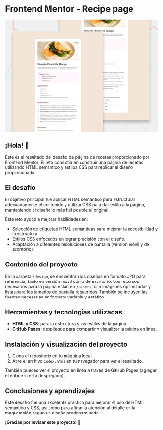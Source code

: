 # Frontend Mentor - Recipe page

![Design preview for the Recipe page coding challenge](./preview.jpg)

## ¡Hola! 👋

Este es el resultado del desafío de página de recetas proporcionado por Frontend Mentor. El reto consistía en construir una página de recetas utilizando HTML semántico y estilos CSS para replicar el diseño proporcionado.


## El desafío

El objetivo principal fue aplicar HTML semántico para estructurar adecuadamente el contenido y utilizar CSS para dar estilo a la página, manteniendo el diseño lo más fiel posible al original.

Este reto ayudó a mejorar habilidades en:

- Selección de etiquetas HTML semánticas para mejorar la accesibilidad y la estructura.
- Estilos CSS enfocados en lograr precisión con el diseño.
- Adaptación a diferentes resoluciones de pantalla (versión móvil y de escritorio).

## Contenido del proyecto

En la carpeta `/design`, se encuentran los diseños en formato JPG para referencia, tanto en versión móvil como de escritorio. Los recursos necesarios para la página están en `/assets`, con imágenes optimizadas y listas para los tamaños de pantalla requeridos. También se incluyen las fuentes necesarias en formato variable y estático.

## Herramientas y tecnologías utilizadas

- **HTML y CSS**: para la estructura y los estilos de la página.
- **GitHub Pages**: despliegue para compartir y visualizar la página en línea.

## Instalación y visualización del proyecto

1. Clona el repositorio en tu máquina local.
2. Abre el archivo `index.html` en tu navegador para ver el resultado.

También puedes ver el proyecto en línea a través de GitHub Pages (agregar el enlace si está desplegado).

## Conclusiones y aprendizajes

Este desafío fue una excelente práctica para mejorar el uso de HTML semántico y CSS, así como para afinar la atención al detalle en la maquetación según un diseño predeterminado. 

**¡Gracias por revisar este proyecto!** 🚀
